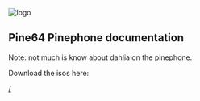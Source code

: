 ![logo](https://github.com/dahlia-os/documentation/blob/master/assets/images/logo/new/dahliaOS_logo_with_text_black.svg)
## Pine64 Pinephone documentation 
Note: not much is know about dahlia on the pinephone.

Download the isos here:

[/]()




